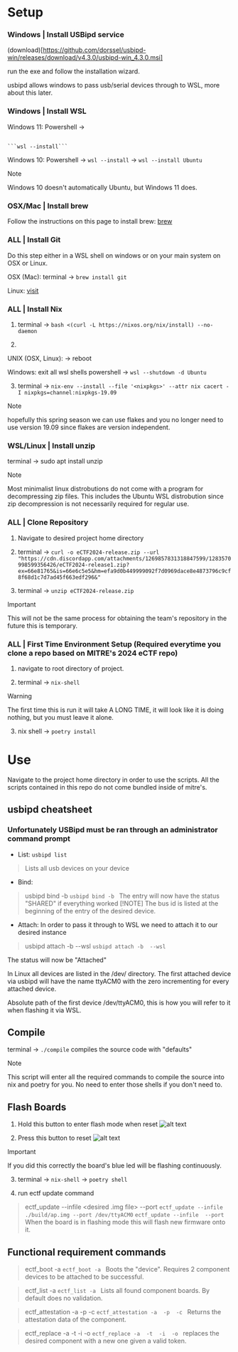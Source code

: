 # Setup

### Windows | Install USBipd service

(download)[https://github.com/dorssel/usbipd-win/releases/download/v4.3.0/usbipd-win_4.3.0.msi]

run the exe and follow the installation wizard.

usbipd allows windows to pass usb/serial devices through to WSL, more about this later.


### Windows | Install WSL

Windows 11:
Powershell -> 
##
    ```wsl --install```

Windows 10:
Powershell -> ```wsl --install``` -> ```wsl --install Ubuntu```
> [!NOTE]
> Windows 10 doesn't automatically Ubuntu, but Windows 11 does.

### OSX/Mac | Install brew

Follow the instructions on this page to install brew: [brew](https://brew.sh/)

### ALL | Install Git

Do this step either in a WSL shell on windows or on your main system on OSX or Linux.

OSX (Mac):
terminal -> ```brew install git```

Linux: [visit](https://git-scm.com/download/linux)

### ALL | Install Nix

1. terminal -> ```bash <(curl -L https://nixos.org/nix/install) --no-daemon```

2.

UNIX (OSX, Linux):
-> reboot

Windows:
exit all wsl shells
powershell -> ```wsl --shutdown -d Ubuntu```

3. terminal -> ```nix-env --install --file '<nixpkgs>' --attr nix cacert -I nixpkgs=channel:nixpkgs-19.09```
> [!NOTE]
> hopefully this spring season we can use flakes and you no longer need to use version 19.09 since flakes are version independent.

### WSL/Linux | Install unzip

terminal -> sudo apt install unzip
>[!NOTE]
> Most minimalist linux distrobutions do not come with a program for decompressing zip files.
> This includes the Ubuntu WSL distrobution since zip decompression is not necessarily required for regular use.

### ALL | Clone Repository

1. Navigate to desired project home directory

2. terminal -> ```curl -o eCTF2024-release.zip --url "https://cdn.discordapp.com/attachments/1269857831318847599/1283570998599356426/eCTF2024-release1.zip?ex=66e81765&is=66e6c5e5&hm=efa9d0b449999092f7d0969dace8e4873796c9cf8f68d1c7d7ad45f663edf296&"```

3. terminal -> ```unzip eCTF2024-release.zip```

>[!IMPORTANT]
> This will not be the same process for obtaining the team's repository in the future this is temporary.

### ALL | First Time Environment Setup (Required everytime you clone a repo based on MITRE's 2024 eCTF repo)

1. navigate to root directory of project.

2. terminal -> ```nix-shell```

>[!WARNING]
> The first time this is run it will take A LONG TIME, it will look like it is doing nothing, but you must leave it alone.

3. nix shell -> ```poetry install```

# Use
Navigate to the project home directory in order to use the scripts.
All the scripts contained in this repo do not come bundled inside of mitre's.

## usbipd cheatsheet

### Unfortunately USBipd must be ran through an administrator command prompt

- List:
```usbipd list```
>Lists all usb devices on your device

- Bind:
>usbipd bind -b <bus-id>
```usbipd bind -b ```
The entry will now have the status "SHARED" if everything worked
>[!NOTE]
> The bus id is listed at the beginning of the entry of the desired device.

- Attach:
In order to pass it through to WSL we need to attach it to our desired instance
> usbipd attach -b <busid> --wsl <wsl-instance-name>
```usbipd attach -b  --wsl ```

The status will now be "Attached"

In Linux all devices are listed in the /dev/ directory.
The first attached device via usbipd will have the name ttyACM0
with the zero incrementing for every attached device.

Absolute path of the first device /dev/ttyACM0, this is how you will refer to it when flashing it via WSL.

## Compile

terminal -> ```./compile```
compiles the source code with "defaults"
>[!NOTE]
> This script will enter all the required commands to compile the source into nix and poetry for you.
> No need to enter those shells if you don't need to.

## Flash Boards

1. Hold this button to enter flash mode when reset
![alt text](board_photo_flash_mode.png)

2. Press this button to reset
![alt text](board_photo.png)

>[!IMPORTANT]
> If you did this correctly the board's blue led will be flashing continuously.

3. terminal -> ```nix-shell``` -> ```poetry shell```

4. run ectf update command
>ectf_update --infile <desired .img file> --port <linux device>
```ectf_update --infile ./build/ap.img --port /dev/ttyACM0```
```ectf_update --infile  --port ```
When the board is in flashing mode this will flash new firmware onto it.

## Functional requirement commands

>ectf_boot -a <application processor device>
```ectf_boot -a ```
Boots the "device". Requires 2 component devices to be attached to be successful.

>ectf_list -a <application processor device>
```ectf_list -a ```
Lists all found component boards. By default does no validation.

>ectf_attestation -a <application processor device> -p <pin> -c <component id>
```ectf_attestation -a  -p  -c ```
Returns the attestation data of the component.

>ectf_replace -a <application processor device> -t <token> -i <in component> -o <out component>
```ectf_replace -a  -t  -i  -o ```
replaces the desired component with a new one given a valid token.
